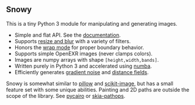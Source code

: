 ## Snowy

This is a tiny Python 3 module for manipulating and generating images.
- Simple and flat API. See the [documentation](https://github.prideout.net/snowy/).
- Supports [resize and blur](#resize-and-blur) with a variety of filters.
- Honors the [wrap mode]() for proper boundary behavior.
- Supports simple OpenEXR images (never clamps colors).
- Images are numpy arrays with shape `[height,width,bands]`.
- Written purely in Python 3 and accelerated using [numba](https://numba.pydata.org/).
- Efficiently generates [gradient noise](#gradient-noise) and [distance fields](#distance-fields).

Snowy is somewhat similar to [pillow](https://python-pillow.org/) and
[scikit-image](https://scikit-image.org/), but has a small feature set with some unique abilities.
Painting and 2D paths are outside the scope of the library. See
  [pycairo](https://pycairo.readthedocs.io/en/latest/) or
  [skia-pathops](https://github.com/fonttools/skia-pathops).

<!--

Quick Ref <table>

Examples
- Rotation, hflip, vflip
- Load the flake, create drop shadow, composite it over noise
- Islands
- to_planar and from_planar
- The EXR demo image sucks

travis

open graph tags and thumbnail

post-blog entry

  arbitrary rotation
  height field AO
  CPCF's
  variable radius blur (radius multiplier is a fn not a constant)
    use numba to help speed this
    NOTE this function is very slow; if possible, it's better to
    blur an entire image and compose it with a mask
    (maybe give an example too)
  prefiltering as seen in docs/hoppe
  pixel art scaling algorithm(s)
  add fractal.py
      mandelbrot example from numba
      also this: https://en.wikipedia.org/wiki/Buddhabrot

-->
